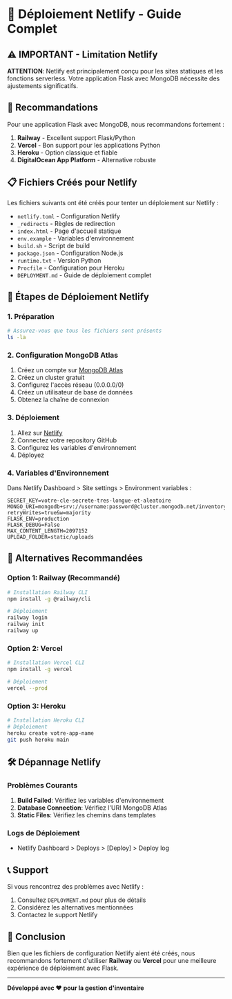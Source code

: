 # 🚀 Déploiement Netlify - Guide Complet

## ⚠️ IMPORTANT - Limitation Netlify

**ATTENTION**: Netlify est principalement conçu pour les sites statiques et les fonctions serverless. Votre application Flask avec MongoDB nécessite des ajustements significatifs.

## 🎯 Recommandations

Pour une application Flask avec MongoDB, nous recommandons fortement :

1. **Railway** - Excellent support Flask/Python
2. **Vercel** - Bon support pour les applications Python
3. **Heroku** - Option classique et fiable
4. **DigitalOcean App Platform** - Alternative robuste

## 📋 Fichiers Créés pour Netlify

Les fichiers suivants ont été créés pour tenter un déploiement sur Netlify :

- `netlify.toml` - Configuration Netlify
- `_redirects` - Règles de redirection
- `index.html` - Page d'accueil statique
- `env.example` - Variables d'environnement
- `build.sh` - Script de build
- `package.json` - Configuration Node.js
- `runtime.txt` - Version Python
- `Procfile` - Configuration pour Heroku
- `DEPLOYMENT.md` - Guide de déploiement complet

## 🚀 Étapes de Déploiement Netlify

### 1. Préparation

```bash
# Assurez-vous que tous les fichiers sont présents
ls -la
```

### 2. Configuration MongoDB Atlas

1. Créez un compte sur [MongoDB Atlas](https://www.mongodb.com/atlas)
2. Créez un cluster gratuit
3. Configurez l'accès réseau (0.0.0.0/0)
4. Créez un utilisateur de base de données
5. Obtenez la chaîne de connexion

### 3. Déploiement

1. Allez sur [Netlify](https://netlify.com)
2. Connectez votre repository GitHub
3. Configurez les variables d'environnement
4. Déployez

### 4. Variables d'Environnement

Dans Netlify Dashboard > Site settings > Environment variables :

```
SECRET_KEY=votre-cle-secrete-tres-longue-et-aleatoire
MONGO_URI=mongodb+srv://username:password@cluster.mongodb.net/inventory_db?retryWrites=true&w=majority
FLASK_ENV=production
FLASK_DEBUG=False
MAX_CONTENT_LENGTH=2097152
UPLOAD_FOLDER=static/uploads
```

## 🔄 Alternatives Recommandées

### Option 1: Railway (Recommandé)

```bash
# Installation Railway CLI
npm install -g @railway/cli

# Déploiement
railway login
railway init
railway up
```

### Option 2: Vercel

```bash
# Installation Vercel CLI
npm install -g vercel

# Déploiement
vercel --prod
```

### Option 3: Heroku

```bash
# Installation Heroku CLI
# Déploiement
heroku create votre-app-name
git push heroku main
```

## 🛠️ Dépannage Netlify

### Problèmes Courants

1. **Build Failed**: Vérifiez les variables d'environnement
2. **Database Connection**: Vérifiez l'URI MongoDB Atlas
3. **Static Files**: Vérifiez les chemins dans templates

### Logs de Déploiement

- Netlify Dashboard > Deploys > [Deploy] > Deploy log

## 📞 Support

Si vous rencontrez des problèmes avec Netlify :

1. Consultez `DEPLOYMENT.md` pour plus de détails
2. Considérez les alternatives mentionnées
3. Contactez le support Netlify

## 🎯 Conclusion

Bien que les fichiers de configuration Netlify aient été créés, nous recommandons fortement d'utiliser **Railway** ou **Vercel** pour une meilleure expérience de déploiement avec Flask.

---

**Développé avec ❤️ pour la gestion d'inventaire**
